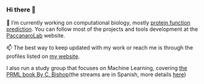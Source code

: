 ### Hi there 👋

🔭 I’m currently working on computational biology, mostly [protein function prediction](https://www.biofunctionprediction.org/). You can follow most of the projects and tools development at the [PaccanaroLab](https://paccanarolab.org) website.

📫 The best way to keep updated with my work or reach me is through the profiles listed on [my website](https://torresmateo.com).

I also run a study group that focuses on Machine Learning, covering [the PRML book By C. Bishop](https://www.microsoft.com/en-us/research/publication/pattern-recognition-machine-learning/)(the streams are in Spanish, more details [here](https://torresmateo.com/prml))

<!--
**torresmateo/torresmateo** is a ✨ _special_ ✨ repository because its `README.md` (this file) appears on your GitHub profile.

Here are some ideas to get you started:

- 🌱 I’m currently learning ...
- 👯 I’m looking to collaborate on ...
- 🤔 I’m looking for help with ...
- 💬 Ask me about ...
- 📫 How to reach me: ...
- 😄 Pronouns: ...
- ⚡ Fun fact: ...
-->
